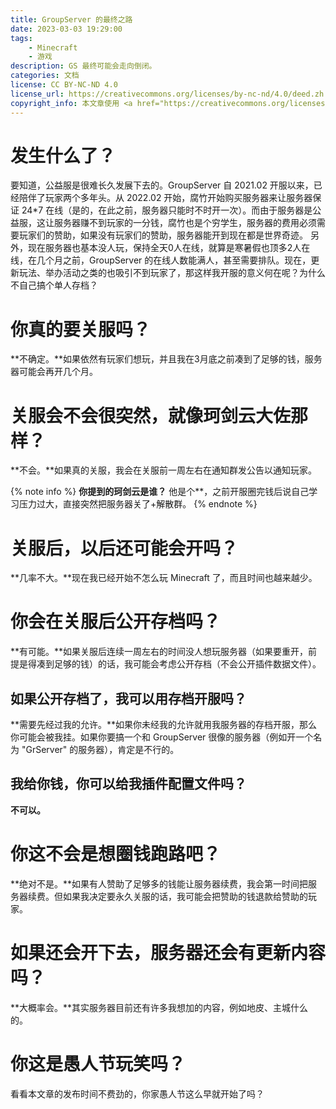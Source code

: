 ```yaml
---
title: GroupServer 的最终之路
date: 2023-03-03 19:29:00
tags: 
    - Minecraft
    - 游戏
description: GS 最终可能会走向倒闭。
categories: 文档
license: CC BY-NC-ND 4.0
license_url: https://creativecommons.org/licenses/by-nc-nd/4.0/deed.zh
copyright_info: 本文章使用 <a href="https://creativecommons.org/licenses/by-nc-nd/4.0/deed.zh" title="CC BY-NC-ND">署名-非商业性使用-禁止演绎 4.0 国际</a> 许可协议，你可以向其他人共享此文章，但是必须署名是由 Creeper938 编写的。你不可将此文章用于商业用途，如果你再混合、转换、或者基于该文章创作，你不可以分发修改后的文章。
---
```


# 发生什么了？
要知道，公益服是很难长久发展下去的。GroupServer 自 2021.02 开服以来，已经陪伴了玩家两个多年头。从 2022.02 开始，腐竹开始购买服务器来让服务器保证 24*7 在线（是的，在此之前，服务器只能时不时开一次）。而由于服务器是公益服，这让服务器赚不到玩家的一分钱，腐竹也是个穷学生，服务器的费用必须需要玩家们的赞助，如果没有玩家们的赞助，服务器能开到现在都是世界奇迹。
另外，现在服务器也基本没人玩，保持全天0人在线，就算是寒暑假也顶多2人在线，在几个月之前，GroupServer 的在线人数能满人，甚至需要排队。现在，更新玩法、举办活动之类的也吸引不到玩家了，那这样我开服的意义何在呢？为什么不自己搞个单人存档？

# 你真的要关服吗？
**不确定。**如果依然有玩家们想玩，并且我在3月底之前凑到了足够的钱，服务器可能会再开几个月。

# 关服会不会很突然，就像珂剑云大佐那样？
**不会。**如果真的关服，我会在关服前一周左右在通知群发公告以通知玩家。

{% note info %}
**你提到的珂剑云是谁？**
他是个**，之前开服圈完钱后说自己学习压力过大，直接突然把服务器关了+解散群。
{% endnote %}

# 关服后，以后还可能会开吗？
**几率不大。**现在我已经开始不怎么玩 Minecraft 了，而且时间也越来越少。

# 你会在关服后公开存档吗？
**有可能。**如果关服后连续一周左右的时间没人想玩服务器（如果要重开，前提是得凑到足够的钱）的话，我可能会考虑公开存档（不会公开插件数据文件）。

## 如果公开存档了，我可以用存档开服吗？
**需要先经过我的允许。**如果你未经我的允许就用我服务器的存档开服，那么你可能会被我挂。如果你要搞一个和 GroupServer 很像的服务器（例如开一个名为 "GrServer" 的服务器），肯定是不行的。

## 我给你钱，你可以给我插件配置文件吗？
**不可以。**

# 你这不会是想圈钱跑路吧？
**绝对不是。**如果有人赞助了足够多的钱能让服务器续费，我会第一时间把服务器续费。但如果我决定要永久关服的话，我可能会把赞助的钱退款给赞助的玩家。

# 如果还会开下去，服务器还会有更新内容吗？
**大概率会。**其实服务器目前还有许多我想加的内容，例如地皮、主城什么的。

# 你这是愚人节玩笑吗？
看看本文章的发布时间不费劲的，你家愚人节这么早就开始了吗？